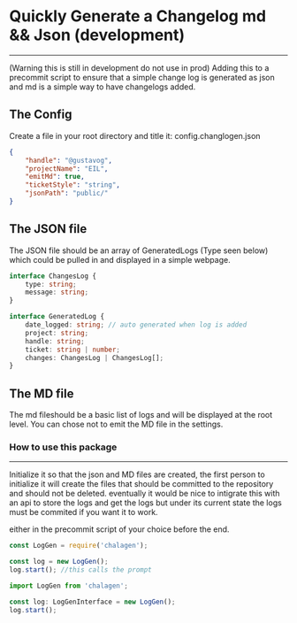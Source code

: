 # Quickly Generate a Changelog md && Json (development)
---

(Warning  this is still in development do not use in prod) Adding this to a precommit script to ensure that a simple change log is generated as json and md is a simple way to have changelogs added. 

## The Config 

Create a file in your root directory and title it: config.changlogen.json

```JSON
{
    "handle": "@gustavog",
    "projectName": "EIL",
    "emitMd": true,
    "ticketStyle": "string",
    "jsonPath": "public/"
}

```

## The JSON file

The JSON file should be an array of GeneratedLogs (Type seen below) which could be pulled in and displayed in a simple webpage.

```TypeScript
interface ChangesLog {
    type: string;
    message: string;
}

interface GeneratedLog {
    date_logged: string; // auto generated when log is added
    project: string;
    handle: string;
    ticket: string | number;
    changes: ChangesLog | ChangesLog[];
}
```

## The MD file

The md fileshould be a basic list of logs and will be displayed at the root level. You can chose not to emit the MD file in the settings.


### How to use this package
---

Initialize it so that the json and MD files are created, the first person to initialize it will create the files that should be committed to the repository and should not be deleted. eventually it would be nice to intigrate this with an api to store the logs and get the logs but under its current state the logs must be commited if you want it to work. 

either in the precommit script of your choice before the end.

```JavaScript
const LogGen = require('chalagen');

const log = new LogGen();
log.start(); //this calls the prompt
```

```TypeScript
import LogGen from 'chalagen';

const log: LogGenInterface = new LogGen();
log.start();
```

